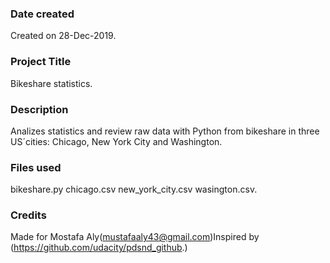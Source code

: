 ### Date created
Created on 28-Dec-2019.

### Project Title
Bikeshare statistics.

### Description
Analizes statistics and review raw data with Python from bikeshare in three US´cities: Chicago, New York City and Washington.

### Files used
bikeshare.py chicago.csv new_york_city.csv wasington.csv.

### Credits
Made for Mostafa Aly(mustafaaly43@gmail.com)Inspired by (https://github.com/udacity/pdsnd_github.)

